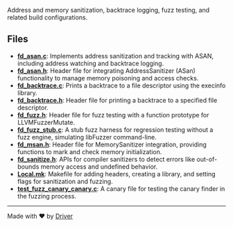<!--------------------------------------------------------------------------------->
<!-- IMPORTANT: This file is auto-generated by Driver (https://driver.ai). -------->
<!-- Manual edits may be overwritten on future commits. --------------------------->
<!--------------------------------------------------------------------------------->

Address and memory sanitization, backtrace logging, fuzz testing, and related build configurations.


## Files
- **[fd_asan.c](fd_asan.c.md)**: Implements address sanitization and tracking with ASAN, including address watching and backtrace logging.
- **[fd_asan.h](fd_asan.h.md)**: Header file for integrating AddressSanitizer (ASan) functionality to manage memory poisoning and access checks.
- **[fd_backtrace.c](fd_backtrace.c.md)**: Prints a backtrace to a file descriptor using the execinfo library.
- **[fd_backtrace.h](fd_backtrace.h.md)**: Header file for printing a backtrace to a specified file descriptor.
- **[fd_fuzz.h](fd_fuzz.h.md)**: Header file for fuzz testing with a function prototype for LLVMFuzzerMutate.
- **[fd_fuzz_stub.c](fd_fuzz_stub.c.md)**: A stub fuzz harness for regression testing without a fuzz engine, simulating libFuzzer command-line.
- **[fd_msan.h](fd_msan.h.md)**: Header file for MemorySanitizer integration, providing functions to mark and check memory initialization.
- **[fd_sanitize.h](fd_sanitize.h.md)**: APIs for compiler sanitizers to detect errors like out-of-bounds memory access and undefined behavior.
- **[Local.mk](Local.mk.md)**: Makefile for adding headers, creating a library, and setting flags for sanitization and fuzzing.
- **[test_fuzz_canary_canary.c](test_fuzz_canary_canary.c.md)**: A canary file for testing the canary finder in the fuzzing process.

---
Made with ❤️ by [Driver](https://www.driver.ai/)